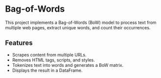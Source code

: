 # Bag-of-Words

This project implements a Bag-of-Words (BoW) model to process text from multiple web pages, extract unique words, and count their occurrences.

## Features

- Scrapes content from multiple URLs.
- Removes HTML tags, scripts, and styles.
- Tokenizes text into words and generates a BoW matrix.
- Displays the result in a DataFrame.
